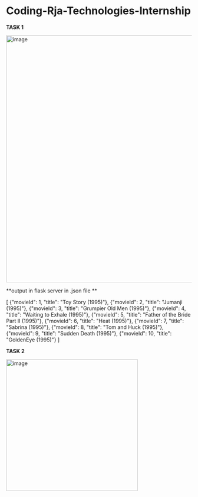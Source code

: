 # Coding-Rja-Technologies-Internship

**TASK 1**



<img width="670" alt="image" src="https://github.com/lohith1805/Coding-Rja-Technologies-Internship/assets/130832005/051f7c18-ecd0-4f45-b28b-9a0ee46a3d2e">


**output in flask server in .json file **




[
    {"movieId": 1, "title": "Toy Story (1995)"},
    {"movieId": 2, "title": "Jumanji (1995)"},
    {"movieId": 3, "title": "Grumpier Old Men (1995)"},
    {"movieId": 4, "title": "Waiting to Exhale (1995)"},
    {"movieId": 5, "title": "Father of the Bride Part II (1995)"},
    {"movieId": 6, "title": "Heat (1995)"},
    {"movieId": 7, "title": "Sabrina (1995)"},
    {"movieId": 8, "title": "Tom and Huck (1995)"},
    {"movieId": 9, "title": "Sudden Death (1995)"},
    {"movieId": 10, "title": "GoldenEye (1995)"}
]

**TASK 2**



<img width="357" alt="image" src="https://github.com/lohith1805/Coding-Rja-Technologies-Internship/assets/130832005/dba69bd4-af93-47c1-8d05-00da4178a1d6">
